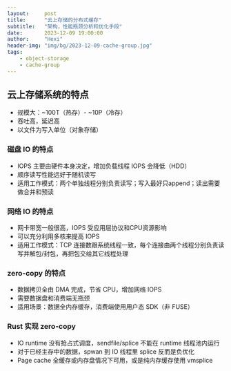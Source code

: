 ```yaml
---
layout:     post
title:      "云上存储的分布式缓存"
subtitle:   "架构，性能瓶颈分析和优化手段"
date:       2023-12-09 19:00:00
author:     "Hexi"
header-img: "img/bg/2023-12-09-cache-group.jpg"
tags:
    - object-storage
    - cache-group
---
```


## 云上存储系统的特点

- 规模大：~100T（热存）- ~10P（冷存）
- 吞吐高，延迟高
- 以文件为写入单位（对象存储）


### 磁盘 IO 的特点

- IOPS 主要由硬件本身决定，增加负载线程 IOPS 会降低（HDD）
- 顺序读写性能远好于随机读写
- 适用工作模式：两个单独线程分别负责读写；写入最好只append；读出需要做合并和预读

### 网络 IO 的特点

- 网卡带宽一般很高，IOPS 受应用层协议和CPU资源影响
- 可以充分利用多核来提高 IOPS
- 适用工作模式：TCP 连接数跟系统线程一致，每个连接由两个线程分别负责读写并解包/封包，再把包交给其它线程处理

### zero-copy 的特点

- 数据拷贝全由 DMA 完成，节省 CPU，增加网络 IOPS
- 需要数据盘和消费端无瓶颈
- 适用场景：数据全内存缓存，消费端使用用户态 SDK（非 FUSE）

### Rust 实现 zero-copy

- IO runtime 没有抢占式调度，sendfile/splice 不能在 runtime 线程池内运行
- 对于已经主存中的数据，spwan 到 IO 线程里 splice 反而是负优化
- Page cache 全缓存或内存盘情况下可用，或是纯内存缓存使用 vmsplice
